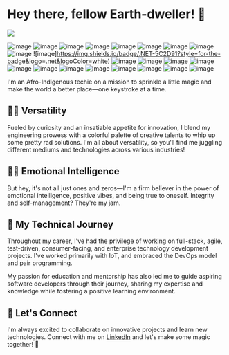 # Hey there, fellow Earth-dweller! 👋

![](https://github-readme-stats.vercel.app/api?username=materdev&theme=dark&hide_border=false&include_all_commits=false&count_private=false)

![image](https://img.shields.io/badge/mac%20os-000000?style=for-the-badge&logo=apple&logoColor=white) ![image](https://img.shields.io/badge/GitHub-100000?style=for-the-badge&logo=github&logoColor=white) ![image](https://img.shields.io/badge/GitLab-330F63?style=for-the-badge&logo=gitlab&logoColor=white) ![image](https://img.shields.io/badge/JavaScript-323330?style=for-the-badge&logo=javascript&logoColor=F7DF1E) ![image](https://img.shields.io/badge/TypeScript-007ACC?style=for-the-badge&logo=typescript&logoColor=white) ![image](https://img.shields.io/badge/Python-FFD43B?style=for-the-badge&logo=python&logoColor=blue)
![image](https://img.shields.io/badge/Scala-DC322F?style=for-the-badge&logo=scala&logoColor=white)
![image](https://img.shields.io/badge/Kotlin-0095D5?&style=for-the-badge&logo=kotlin&logoColor=white)
![image](https://img.shields.io/badge/C%23-239120?style=for-the-badge&logo=c-sharp&logoColor=white)
![image]https://img.shields.io/badge/.NET-5C2D91?style=for-the-badge&logo=.net&logoColor=white)
![image](https://img.shields.io/badge/LaTeX-47A141?style=for-the-badge&logo=LaTeX&logoColor=white)
![image](https://img.shields.io/badge/Amazon_AWS-FF9900?style=for-the-badge&logo=amazonaws&logoColor=white)
![image](https://img.shields.io/badge/PostgreSQL-316192?style=for-the-badge&logo=postgresql&logoColor=white)
![image](https://img.shields.io/badge/Docker-2CA5E0?style=for-the-badge&logo=docker&logoColor=white)
![image](https://img.shields.io/badge/Node.js-339933?style=for-the-badge&logo=nodedotjs&logoColor=white)
![image](https://img.shields.io/badge/React-20232A?style=for-the-badge&logo=react&logoColor=61DAFB)
![image](https://img.shields.io/badge/React_Native-20232A?style=for-the-badge&logo=react&logoColor=61DAFB)
![image](https://img.shields.io/badge/Redux-593D88?style=for-the-badge&logo=redux&logoColor=white)
![image](https://img.shields.io/badge/Redux%20saga-86D46B?style=for-the-badge&logo=redux%20saga&logoColor=999999)
![image](https://img.shields.io/badge/Express.js-000000?style=for-the-badge&logo=express&logoColor=white)
![image](https://img.shields.io/badge/jQuery-0769AD?style=for-the-badge&logo=jquery&logoColor=white)
![image](https://img.shields.io/badge/Jest-C21325?style=for-the-badge&logo=jest&logoColor=white)


I'm an Afro-Indigenous techie on a mission to sprinkle a little magic and make the world a better place—one keystroke at a time.

## 🤹‍♀️ Versatility

Fueled by curiosity and an insatiable appetite for innovation, I blend my engineering prowess with a colorful palette of creative talents to whip up some pretty rad solutions. I'm all about versatility, so you'll find me juggling different mediums and technologies across various industries!

## 🧠💖 Emotional Intelligence

But hey, it's not all just ones and zeros—I'm a firm believer in the power of emotional intelligence, positive vibes, and being true to oneself. Integrity and self-management? They're my jam.

## 🚀 My Technical Journey

Throughout my career, I've had the privilege of working on full-stack, agile, test-driven, consumer-facing, and enterprise technology development projects. I've worked primarily with IoT, and embraced the DevOps model and pair programming.

My passion for education and mentorship has also led me to guide aspiring software developers through their journey, sharing my expertise and knowledge while fostering a positive learning environment.

## 🌟 Let's Connect

I'm always excited to collaborate on innovative projects and learn new technologies. Connect with me on [LinkedIn]([https://www.linkedin.com/in/your-profile](https://www.linkedin.com/in/materdev/)) and let's make some magic together! 🌟
